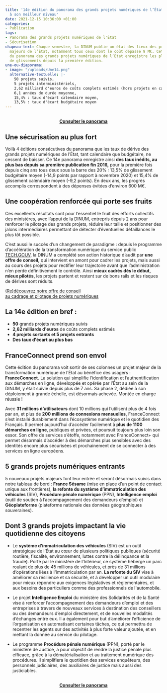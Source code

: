 ```yaml
---
title: '14e édition du panorama des grands projets numériques de l’État : la sécurisation
  à son meilleur niveau'
date: 2021-12-15 10:36:00 +01:00
categories:
- Publication
tags:
- Panorama des grands projets numériques de l'État
- Sécurisation
chapeau-text: Chaque semestre, la DINUM publie un état des lieux des projets informatiques
  majeurs de l’État, notamment tous ceux dont le coût dépasse 9 M€. Cette 14e édition
  du panorama des grands projets numériques de l’État enregistre les plus bas taux
  de glissements depuis la première édition.
une-ou-diaporama:
- image: "/uploads/Une14.png"
  alternative-textuelle: |-
    50 projets suivis,
    5 projets interministériels,
    2,62 milliard d'euros de coûts complets estimés (hors projets en cadrage ou en révision de trajectoire),
    6,1 années de durée moyenne,
    15,4% : taux d'écart calendaire moyen,
    13,5% : taux d'écart budgétaire moyen
---
```


<div align="center" style="margin-top: 30px"><a href="https://www.numerique.gouv.fr/publications/panorama-grands-projets-si/" class="button"><b>Consulter le panorama</b></a> </div>

## Une sécurisation au plus fort 
Voilà 4 éditions consécutives du panorama que les taux de dérive des grands projets numériques de l’État, tant calendaire que budgétaire, ne cessent de baisser. Ce 14e panorama enregistre ainsi **des taux inédits, au plus bas depuis sa première publication fin 2016,** pour la première fois depuis cinq ans tous deux sous la barre des 20% : 13,5% de glissement budgétaire moyen (-14,9 points par rapport à novembre 2020) et 15,4% de glissement calendaire moyen (-9,2 points). En deux ans, les progrès accomplis correspondent à des dépenses évitées d’environ 600 M€.

## Une coopération renforcée qui porte ses fruits 
Ces excellents résultats sont pour l’essentiel le fruit des efforts collectifs des ministères, avec l’appui de la DINUM, entrepris depuis 2 ans pour renforcer le pilotage des grands projets, réduire leur taille et positionner des jalons intermédiaires permettant de détecter d’éventuelles défaillances le plus tôt possible.

C’est aussi le succès d’un changement de paradigme : depuis le programme d’accélération de la transformation numérique du service public [TECH.GOUV](https://www.numerique.gouv.fr/publications/tech-gouv-strategie-et-feuille-de-route-2019-2021/), la DINUM a complété son action historique d’audit par **une offre de conseil,** qui intervient en amont pour cadrer les projets, mais aussi au cours des projets pour rectifier leur trajectoire avant que l’administration n’en perde définitivement le contrôle. Ainsi **mieux cadrés dès le début, mieux pilotés,** les projets partent et restent sur de bons rails et les risques de dérives sont réduits.

<div class="lien-important"><p><a href="https://www.numerique.gouv.fr/services/conseil-accompagnement-cadrage-et-pilotage-de-projets-numeriques/">(Re)découvrez notre offre de conseil 
<br>au cadrage et pilotage de projets numériques</a></p></div>

<div class="noir encadre" style="margin-bottom:30px;"><h2 class="h3">La 14e édition en bref :</h2>
<p><ul><li><b>50</b> grands projets numériques suivis</li>
<li><b>2,62 milliards d'euros</b> de coûts complets estimés</li>
<li><b>4 projets sortants et 5 projets entrants</b></li>
<li><b>Des taux d'écart au plus bas</b></li></ul></p></div>

## FranceConnect prend son envol
Cette édition du panorama voit sortir de ses colonnes un projet majeur de la transformation numérique de l’État au bénéfice des usagers : **FranceConnect.** La solution qui simplifie l’identification et l’authentification aux démarches en ligne, développée et opérée par l’État au sein de la DINUM, y était suivie depuis plus de 7 ans. Sa phase 2, dédiée à son déploiement à grande échelle, est désormais achevée. Montée en charge réussie ! 

Avec **31 millions d’utilisateurs** dont 10 millions qui l’utilisent plus de 4 fois par an, et plus de **200 millions de connexions mensuelles**, FranceConnect s’est installé durablement dans l’écosystème numérique et le quotidien des Français. Il permet aujourd’hui d’accéder facilement à **plus de 1100 démarches en ligne**, publiques et privées, et poursuit toujours plus loin son essor. Son offre de services s’étoffe, notamment avec FranceConnect+ qui permet désormais d’accéder à des démarches plus sensibles avec des identités encore plus sécurisées et prochainement de se connecter à des services en ligne européens. 

## 5 grands projets numériques entrants
5 nouveaux projets majeurs font leur entrée et seront désormais suivis dans notre tableau de bord : **France Sésame** (mise en place d’un point de contact unique aux frontières), **la refonte du système d’immatriculation des véhicules** (SIV), **Procédure pénale numérique** (PPN), **Intelligence emploi** (outil de soutien à l’accompagnement des demandeurs d’emploi) et **Géoplateforme** (plateforme nationale des données géographiques souveraines).

## Dont 3 grands projets impactant la vie quotidienne des citoyens

* Le **système d’immatriculation des véhicules** (SIV) est un outil stratégique de l’État au cœur de plusieurs politiques publiques (sécurité routière, fiscalité, environnement, luttes contre la délinquance et la fraude). Porté par le ministère de l’Intérieur, ce système héberge un parc roulant de plus de 45 millions de véhicules, et près de 31 millions d’opérations liées à l'immatriculation par an. **La refonte du SIV** vise à améliorer sa résilience et sa sécurité, et à développer un outil modulaire pour mieux répondre aux exigences législatives et réglementaires, et aux besoins des particuliers comme des professionnels de l'automobile. 

* Le projet **Intelligence Emploi** du ministère des Solidarités et de la Santé vise à renforcer l’accompagnement des demandeurs d’emploi et des entreprises à travers de nouveaux services à destination des conseillers ou des demandeurs d’emploi directement, et de nouvelles modalités d’échanges entre eux. Il a également pour but d’améliorer l’efficience de l’organisation en automatisant certaines tâches, ce qui permettra de recentrer les agents sur des activités à plus forte valeur ajoutée, et en mettant la donnée au service du pilotage.

* Le programme **Procédure pénale numérique** (PPN), porté par le ministère de Justice, a pour objectif de rendre la justice pénale plus efficace, grâce à la dématérialisation et au traitement numérique des procédures. Il simplifiera le quotidien des services enquêteurs, des personnels judiciaires, des auxiliaires de justice mais aussi des justiciables.

<div align="center" style="margin-top: 30px"><a href="https://www.numerique.gouv.fr/publications/panorama-grands-projets-si/" class="button"><b>Consulter le panorama</b></a> </div>